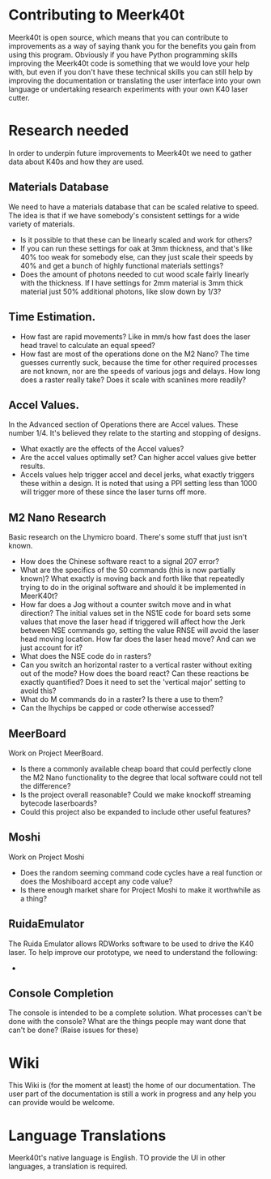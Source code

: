 # Contributing to Meerk40t
Meerk40t is open source, which means that you can contribute to improvements as a way of saying thank you for the benefits you gain from using this program. Obviously if you have Python programming skills improving the Meerk40t code is something that we would love your help with, but even if you don't have these technical skills you can still help by improving the documentation or translating the user interface into your own language or undertaking research experiments with your own K40 laser cutter. 

# Research needed
In order to underpin future improvements to Meerk40t we need to gather data about K40s and how they are used.

## Materials Database

We need to have a materials database that can be scaled relative to speed. The idea is that if we have somebody's consistent settings for a wide variety of materials.
* Is it possible to that these can be linearly scaled and work for others?
* If you can run these settings for oak at 3mm thickness, and that's like 40% too weak for somebody else, can they just scale their speeds by 40% and get a bunch of highly functional materials settings?
* Does the amount of photons needed to cut wood scale fairly linearly with the thickness. If I have settings for 2mm material is 3mm thick material just 50% additional photons, like slow down by 1/3?

## Time Estimation.
* How fast are rapid movements? Like in mm/s how fast does the laser head travel to calculate an equal speed?
* How fast are most of the operations done on the M2 Nano? The time guesses currently suck, because the time for other required processes are not known, nor are the speeds of various jogs and delays. How long does a raster really take? Does it scale with scanlines more readily?

## Accel Values.
In the Advanced section of Operations there are Accel values. These number 1/4. It's believed they relate to the starting and stopping of designs.
* What exactly are the effects of the Accel values?
* Are the accel values optimally set? Can higher accel values give better results.
* Accels values help trigger accel and decel jerks, what exactly triggers these within a design. It is noted that using a PPI setting less than 1000 will trigger more of these since the laser turns off more. 

## M2 Nano Research
Basic research on the Lhymicro board. There's some stuff that just isn't known. 
* How does the Chinese software react to a signal 207 error?
* What are the specifics of the S0 commands (this is now partially known)? What exactly is moving back and forth like that repeatedly trying to do in the original software and should it be implemented in MeerK40t?
* How far does a Jog without a counter switch move and in what direction? The initial values set in the N<X><Y>S1E code for board sets some values that move the laser head if triggered will affect how the Jerk between N<move>SE commands go, setting the value RN<L-move>SE will avoid the laser head moving location. How far does the laser head move? And can we just account for it?
* What does the N<move>SE code do in rasters?
* Can you switch an horizontal raster to a vertical raster without exiting out of the mode? How does the board react? Can these reactions be exactly quantified? Does it need to set the 'vertical major' setting to avoid this?
* What do M commands do in a raster? Is there a use to them?
* Can the lhychips be capped or code otherwise accessed?

## MeerBoard
Work on Project MeerBoard.
* Is there a commonly available cheap board that could perfectly clone the M2 Nano functionality to the degree that local software could not tell the difference?
* Is the project overall reasonable? Could we make knockoff streaming bytecode laserboards?
* Could this project also be expanded to include other useful features?

## Moshi
Work on Project Moshi
* Does the random seeming command code cycles have a real function or does the Moshiboard accept any code value?
* Is there enough market share for Project Moshi to make it worthwhile as a thing?

## RuidaEmulator
The Ruida Emulator allows RDWorks software to be used to drive the K40 laser. To help improve our prototype, we need to understand the following:
* <Needs finishing to open lines of research>

## Console Completion
The console is intended to be a complete solution. What processes can't be done with the console? What are the things people may want done that can't be done? (Raise issues for these)

# Wiki
This Wiki is (for the moment at least) the home of our documentation. The user part of the documentation is still a work in progress and any help you can provide would be welcome.

# Language Translations
Meerk40t's native language is English. TO provide the UI in other languages, a translation is required. 